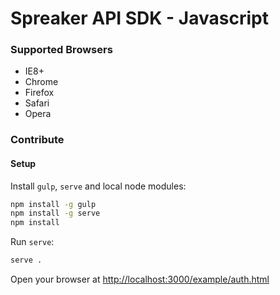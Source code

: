 # Spreaker API SDK - Javascript


### Supported Browsers

 * IE8+
 * Chrome
 * Firefox
 * Safari
 * Opera


### Contribute

#### Setup

Install `gulp`, `serve` and local node modules:

```bash
npm install -g gulp
npm install -g serve
npm install
```

Run `serve`:

```bash
serve .
```

Open your browser at [http://localhost:3000/example/auth.html](http://localhost:3000/example/auth.html)
